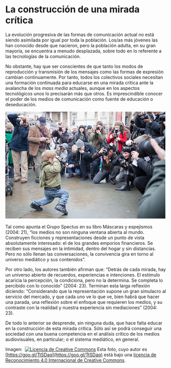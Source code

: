 # La construcción de una mirada crítica

La evolución progresiva de las formas de comunicación actual no está siendo asimilada por igual por toda la población. Los/as más jóvenes las han conocido desde que nacieron, pero la población adulta, en su gran mayoría, se encuentra a menudo desplazada, sobre todo en lo referente a las tecnologías de la comunicación.

No obstante, hay que ser conscientes de que tanto los modos de reproducción y transmisión de los mensajes como las formas de expresión cambian continuamente. Por tanto, todos los colectivos sociales necesitan una formación continuada para educarse en una mirada crítica ante la avalancha de los _mass media_ actuales, aunque en los aspectos tecnológicos unos lo precisarán más que otros. Es imprescindible conocer el poder de los medios de comunicación como fuente de educación o deseducación.


![mirada crítica](img/La_construccion_de_una_mirada_critica.jpg "mirada crítica")


Tal como apunta el Grupo Spectus en su libro Máscaras y espejismos (2004: 21), “los medios no son ninguna ventana abierta al mundo. Construyen ficciones y representaciones desde un punto de vista absolutamente interesado: el de los grandes emporios financieros. Se reciben sus mensajes en la intimidad, dentro del hogar y sin distancias. Pero no sólo llenan las conversaciones, la convivencia gira en torno al universo mediático y sus contenidos”.

Por otro lado, los autores también afirman que: “Detrás de cada mirada, hay un universo abierto de recuerdos, experiencias e intenciones. El estímulo acaricia la percepción, la condiciona, pero no la determina. Se completa lo percibido con lo conocido” (2004: 23). Terminan esta larga reflexión diciendo: “Considerando que la representación supone un gran simulacro al servicio del mercado, y que cada uno ve lo que ve, bien habrá que hacer una parada, una reflexión sobre el enfoque que requieren los medios, y su contraste con la realidad y nuestra experiencia sin mediaciones” (2004: 23).

De todo lo anterior se desprende, sin ninguna duda, que hace falta educar en la construcción de esta mirada crítica. Sólo así se podrá conseguir una sociedad con una buena competencia en el análisis crítico de los medios audiovisuales, en particular; o el sistema mediático, en general.


Imagen:  [![Licencia de Creative Commons](https://i.creativecommons.org/l/by/4.0/88x31.png)](http://creativecommons.org/licenses/by/4.0/) Esta foto, cuyo autor es [https://goo.gl/TtSDaq](https://goo.gl/TtSDaq) está bajo una [licencia de Reconocimiento 4.0 Internacional de Creative Commons](http://creativecommons.org/licenses/by/4.0/).

